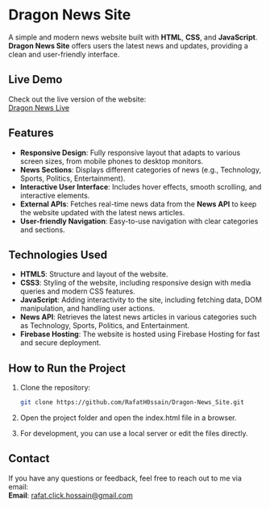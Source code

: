 # Dragon News Site

A simple and modern news website built with **HTML**, **CSS**, and **JavaScript**. **Dragon News Site** offers users the latest news and updates, providing a clean and user-friendly interface.

## Live Demo

Check out the live version of the website:  
[Dragon News Live](https://dragon-news-c7f7f.web.app/)

## Features

- **Responsive Design**: Fully responsive layout that adapts to various screen sizes, from mobile phones to desktop monitors.
- **News Sections**: Displays different categories of news (e.g., Technology, Sports, Politics, Entertainment).
- **Interactive User Interface**: Includes hover effects, smooth scrolling, and interactive elements.
- **External APIs**: Fetches real-time news data from the **News API** to keep the website updated with the latest news articles.
- **User-friendly Navigation**: Easy-to-use navigation with clear categories and sections.

## Technologies Used

- **HTML5**: Structure and layout of the website.
- **CSS3**: Styling of the website, including responsive design with media queries and modern CSS features.
- **JavaScript**: Adding interactivity to the site, including fetching data, DOM manipulation, and handling user actions.
- **News API**: Retrieves the latest news articles in various categories such as Technology, Sports, Politics, and Entertainment.
- **Firebase Hosting**: The website is hosted using Firebase Hosting for fast and secure deployment.

## How to Run the Project

1. Clone the repository:
   ```bash
   git clone https://github.com/RafatH0ssain/Dragon-News_Site.git
   ```
2. Open the project folder and open the index.html file in a browser.

3. For development, you can use a local server or edit the files directly.

## Contact

If you have any questions or feedback, feel free to reach out to me via email:  
**Email**: [rafat.click.hossain@gmail.com](mailto:rafat.click.hossain@gmail.com)

